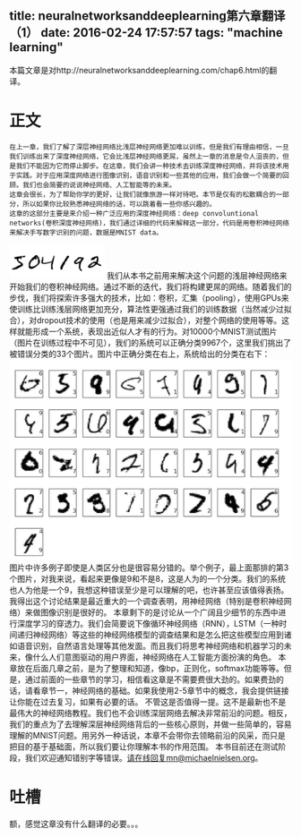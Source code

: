 title: neuralnetworksanddeeplearning第六章翻译（1）
date: 2016-02-24 17:57:57
tags: "machine learning"
---
本篇文章是对http://neuralnetworksanddeeplearning.com/chap6.html的翻译。
# 正文
	在上一章，我们了解了深层神经网络比浅层神经网络更加难以训练，但是我们有理由相信，一旦我们训练出来了深度神经网络，它会比浅层神经网络更屌，虽然上一章的消息是令人沮丧的，但是我们不能因为它而停止脚步。在这章，我们会讲一种技术去训练深度神经网络，并将该技术用于实践。对于应用深度网络进行图像识别，语音识别和一些其他的应用，我们会做一个简要的回顾。我们也会简要的说说神经网络、人工智能等的未来。
	这章会很长，为了帮助你学的更好，让我们就像旅游一样对待吧。本节是仅有的松散耦合的一部分，所以如果你比较熟悉神经网络的话，可以跳着看一些你感兴趣的。
	这章的这部分主要是来介绍一种广泛应用的深度神经网络：deep convoluntional networks(卷积深度神经网络)，我们通过详细的代码来解释这一部分，代码是用卷积神经网络来解决手写数字识别的问题，数据是MNIST data。
![201602241](https://raw.githubusercontent.com/xsj4cs/xsj4cs.github.io/hexo/images/201602241.png)
我们从本书之前用来解决这个问题的浅层神经网络来开始我们的卷积神经网络。通过不断的迭代，我们将构建更屌的网络。随着我们的步伐，我们将探索许多强大的技术，比如：卷积，汇集（pooling），使用GPUs来使训练比训练浅层网络更加充分，算法性更强通过我们的训练数据（当然减少过拟合），对dropout技术的使用（也是用来减少过拟合），对整个网络的使用等等。这样就能形成一个系统，表现出近似人才有的行为。对10000个MNIST测试图片（图片在训练过程中不可见），我们的系统可以正确分类9967个，这里我们挑出了被错误分类的33个图片。图片中正确分类在右上，系统给出的分类在右下：
![201602242](https://raw.githubusercontent.com/xsj4cs/xsj4cs.github.io/hexo/images/201602242.png)
图片中许多例子即使是人类区分也是很容易分错的。举个例子，最上面那排的第3个图片，对我来说，看起来更像是9和不是8，这是人为的一个分类。我们的系统也人为他是一个9，我想这种错误至少是可以理解的吧，也许甚至应该值得表扬。我得出这个讨论结果是最近重大的一个调查表明，用神经网络（特别是卷积神经网络）来做图像识别是很好的。
	本章剩下的是讨论从一个广阔且少细节的东西中进行深度学习的穿透力。我们会简要说下像循环神经网络（RNN），LSTM（一种时间递归神经网络）等这些的神经网络模型的调查结果和是怎么把这些模型应用到诸如语音识别，自然语言处理等其他发面。而且我们将思考神经网络和机器学习的未来，像什么人们意图驱动的用户界面，神经网络在人工智能方面扮演的角色。
	本章放在后面几章之前，是为了整理和知道，像bp，正则化，softmax功能等等。但是，通过前面的一些章节的学习，相信看这章是不需要费很大劲的。如果费劲的话，请看章节一，神经网络的基础。如果我使用2-5章节中的概念，我会提供链接让你能在过去复习，如果有必要的话。
	不管这是否值得一提。这不是最新也不是最伟大的神经网络教程。我们也不会训练深层网络去解决非常前沿的问题。相反，我们的重点为了去理解深层神经网络背后的一些核心原则，并做一些简单的，容易理解的MNIST问题。用另外一种话说，本章不会带你去领略前沿的风采，而只是把目的基于基础面，所以我们要让你理解本书的作用范围。
	本书目前还在测试阶段，我们欢迎通知错别字等错误。请在线回复mn@michaelnielsen.org。
# 吐槽
额，感觉这章没有什么翻译的必要。。。
